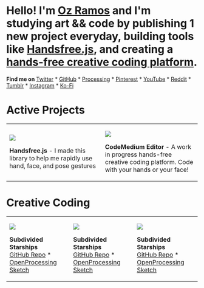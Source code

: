 # Hello! I'm [Oz Ramos](https://codemedium.com) and I'm studying art && code by publishing 1 new project everyday, building tools like [Handsfree.js](https://github.com/midiblocks/handsfree), and creating a [hands-free creative coding platform](https://github.com/codemedium/codemedium-editor).

**Find me on** [Twitter](https://twitter.com/semigenerative) * [GitHub](https://github.com/codemedium) * [Processing](https://openprocessing.org/user/282413/) * [Pinterest](https://www.pinterest.com/codemedium) * [YouTube](https://www.youtube.com/channel/UCE1C6juwEopQQeCV2ERF07Q) * [Reddit](https://reddit.com/u/thecodemedium) * [Tumblr](https://codemedium.tumblr.com/) * [Instagram](https://www.instagram.com/thecodemedium/) * [Ko-Fi](https://ko-fi.com/handsfreejs)

# Active Projects
<table style="width: 100%">
  <tr>
    <td width="50%">
      <p><a href="https://github.com/midiblocks/handsfree"><img src="https://user-images.githubusercontent.com/89111078/131717722-fe0e91bb-b268-4266-b4fe-a184388325b1.gif"></a>
      <p><strong>Handsfree.js</strong> - I made this library to help me rapidly use hand, face, and pose gestures
    </td>
    <td width="50%">
      <p><a href="https://github.com/codemedium/codemedium-editor"><img src="https://user-images.githubusercontent.com/89111078/131718058-b3138e2f-cada-4daf-9618-f9067738b7b8.gif"></a>
      <p><strong>CodeMedium Editor</strong> - A work in progress hands-free creative coding platform. Code with your hands or your face!
    </td>
  </tr>
</table>

# Creative Coding

<table style="width: 100%">
  <tr>
    <td width="33%">
      <p><a href="https://github.com/CodeMedium/210818-subdivided-starships"><img src="https://user-images.githubusercontent.com/89111078/132265304-7f922d74-6dc0-418c-b5e9-0f72c3ec5afa.gif"></a>
      <p><strong>Subdivided Starships</strong><br><a href="https://github.com/CodeMedium/210818-subdivided-starships">GitHub Repo</a> * <a href="https://openprocessing.org/sketch/1247050">OpenProcessing Sketch</a>
    </td>
    <td width="33%">
      <p><a href="https://github.com/CodeMedium/210825-subdivided-screen"><img src="https://user-images.githubusercontent.com/89111078/132265399-61601da4-481f-4eb5-9407-15e28ae6fb4c.png"></a>
      <p><strong>Subdivided Starships</strong><br><a href="https://github.com/CodeMedium/210825-subdivided-screen">GitHub Repo</a> * <a href="https://openprocessing.org/sketch/1248962">OpenProcessing Sketch</a>
    </td>
    <td width="33%">
      <p><a href="https://github.com/CodeMedium/210826-hexmap"><img src="https://user-images.githubusercontent.com/89111078/132265520-c966c93d-8a46-4c57-b26e-756e8b49ea91.gif"></a>
      <p><strong>Subdivided Starships</strong><br><a href="https://github.com/CodeMedium/210826-hexmap">GitHub Repo</a> * <a href="https://openprocessing.org/sketch/1250347">OpenProcessing Sketch</a>
    </td>
  </tr>
</table>



